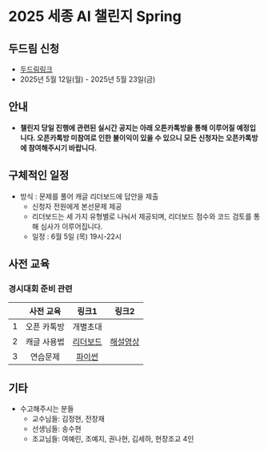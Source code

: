 # 2025 세종 AI 챌린지 Spring

## 두드림 신청
- [두드림링크](https://do.sejong.ac.kr/ko/program/all/view/3764)
- 2025년 5월 12일(월) - 2025년 5월 23일(금)

## 안내
- **챌린지 당일 진행에 관련된 실시간 공지는 아래 오튼카톡방을 통해 이루어질 예정입니다. 오픈카톡방 미참여로 인한 불이익이 있을 수 있으니 모든 신청자는 오픈카톡방에 참여해주시기 바랍니다.**


## 구체적인 일정
- 방식 : 문제를 풀어 캐글 리더보드에 답안을 제출
  - 신청자 전원에게 본선문제 제공
  - 리더보드는 세 가지 유형별로 나눠서 제공되며, 리더보드 점수와 코드 검토를 통해 심사가 이루어집니다.
  - 일정 : 6월 5일 (목) 19시-22시


## 사전 교육 
### 경시대회 준비 관련
| | 사전 교육 | 링크1 | 링크2 | 
|:--:|:--:|:--:|:--:|
| 1 | 오픈 카톡방  |  개별초대  |
| 2 | 캐글 사용법  |  [리더보드](https://www.kaggle.com/competitions/sejong-ai-challenge-sample-submission?rvi=1) | [해설영상](https://www.youtube.com/watch?v=LFCOH-s8IF8&list=PLa8kMie0Pc0sSbfQuWKpJ2MVPubHsttXY&index=2) |
| 3 | 연습문제     |  [파이썬](https://www.kaggle.com/competitions/2025-ai) |

## 기타
- 수고해주시는 분들
  - 교수님들: 김정현, 전창재
  - 선생님들: 송수현
  - 조교님들: 여예린, 조예지, 권나현, 김세하, 현장조교 4인 

